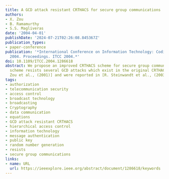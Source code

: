 ```yaml
---
title: A GCD attack resistant CRTHACS for secure group communications
authors:
- X. Zou
- B. Ramamurthy
- S.S. Magliveras
date: '2004-04-01'
publishDate: '2024-07-21T02:26:08.845367Z'
publication_types:
- paper-conference
publication: '*International Conference on Information Technology: Coding and Computing,
  2004. Proceedings. ITCC 2004.*'
doi: 10.1109/ITCC.2004.1286618
abstract: We propose an improved CRTHACS scheme for secure group communications. The
  scheme resists several GCD attacks which exist in the original CRTHACS scheme [X.
  Zou et al., (2001)] and were reported in [R. Steinwandt et al., (2003)].
tags:
- authorization
- telecommunication security
- access control
- broadcast technology
- broadcasting
- Cryptography
- data communication
- equations
- GCD attack resistant CRTHACS
- hierarchical access control
- information technology
- message authentication
- public key
- random number generation
- resists
- secure group communications
links:
- name: URL
  url: https://ieeexplore.ieee.org/abstract/document/1286618/keywords
---
```

